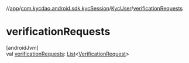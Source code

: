 //[app](../../../index.md)/[com.kycdao.android.sdk.kycSession](../index.md)/[KycUser](index.md)/[verificationRequests](verification-requests.md)

# verificationRequests

[androidJvm]\
val [verificationRequests](verification-requests.md): [List](https://kotlinlang.org/api/latest/jvm/stdlib/kotlin.collections/-list/index.html)&lt;[VerificationRequest](../../com.kycdao.android.sdk.model/-verification-request/index.md)&gt;
